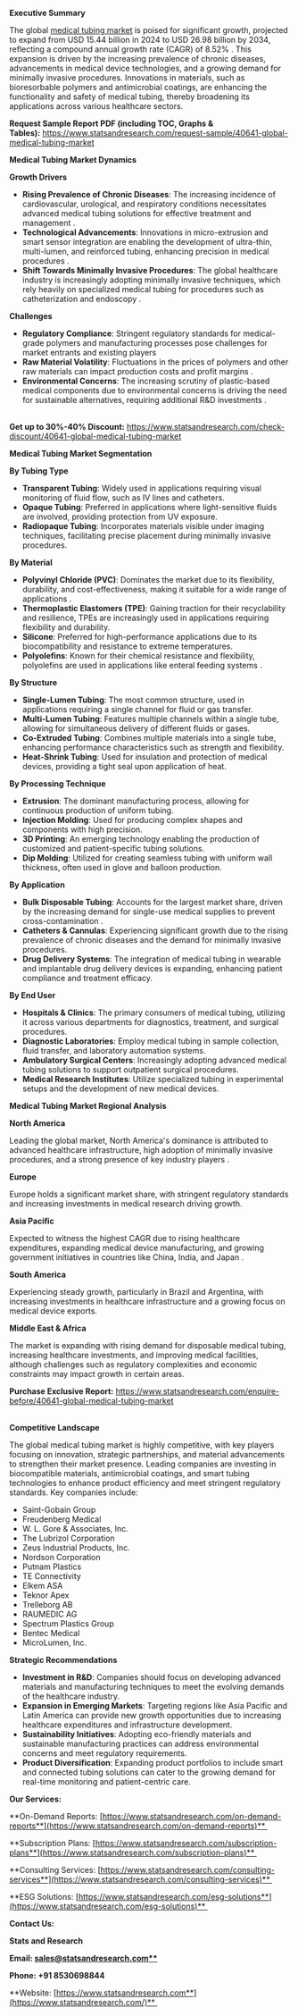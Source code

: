 ﻿**Executive Summary**

The global [medical tubing market](https://www.statsandresearch.com/report/40641-global-medical-tubing-market) is poised for significant growth, projected to expand from USD 15.44 billion in 2024 to USD 26.98 billion by 2034, reflecting a compound annual growth rate (CAGR) of 8.52% . This expansion is driven by the increasing prevalence of chronic diseases, advancements in medical device technologies, and a growing demand for minimally invasive procedures. Innovations in materials, such as bioresorbable polymers and antimicrobial coatings, are enhancing the functionality and safety of medical tubing, thereby broadening its applications across various healthcare sectors. 

**Request Sample Report PDF (including TOC, Graphs & Tables):** <https://www.statsandresearch.com/request-sample/40641-global-medical-tubing-market> 

**Medical Tubing Market Dynamics**

**Growth Drivers**

- **Rising Prevalence of Chronic Diseases**: The increasing incidence of cardiovascular, urological, and respiratory conditions necessitates advanced medical tubing solutions for effective treatment and management . 
- **Technological Advancements**: Innovations in micro-extrusion and smart sensor integration are enabling the development of ultra-thin, multi-lumen, and reinforced tubing, enhancing precision in medical procedures . 
- **Shift Towards Minimally Invasive Procedures**: The global healthcare industry is increasingly adopting minimally invasive techniques, which rely heavily on specialized medical tubing for procedures such as catheterization and endoscopy . 

**Challenges**

- **Regulatory Compliance**: Stringent regulatory standards for medical-grade polymers and manufacturing processes pose challenges for market entrants and existing players 
- **Raw Material Volatility**: Fluctuations in the prices of polymers and other raw materials can impact production costs and profit margins . 
- **Environmental Concerns**: The increasing scrutiny of plastic-based medical components due to environmental concerns is driving the need for sustainable alternatives, requiring additional R&D investments .

\
**Get up to 30%-40% Discount:** <https://www.statsandresearch.com/check-discount/40641-global-medical-tubing-market> 

**Medical Tubing Market Segmentation**

**By Tubing Type**

- **Transparent Tubing**: Widely used in applications requiring visual monitoring of fluid flow, such as IV lines and catheters.
- **Opaque Tubing**: Preferred in applications where light-sensitive fluids are involved, providing protection from UV exposure.
- **Radiopaque Tubing**: Incorporates materials visible under imaging techniques, facilitating precise placement during minimally invasive procedures.

**By Material**

- **Polyvinyl Chloride (PVC)**: Dominates the market due to its flexibility, durability, and cost-effectiveness, making it suitable for a wide range of applications .
- **Thermoplastic Elastomers (TPE)**: Gaining traction for their recyclability and resilience, TPEs are increasingly used in applications requiring flexibility and durability.
- **Silicone**: Preferred for high-performance applications due to its biocompatibility and resistance to extreme temperatures.
- **Polyolefins**: Known for their chemical resistance and flexibility, polyolefins are used in applications like enteral feeding systems . 

**By Structure**

- **Single-Lumen Tubing**: The most common structure, used in applications requiring a single channel for fluid or gas transfer.
- **Multi-Lumen Tubing**: Features multiple channels within a single tube, allowing for simultaneous delivery of different fluids or gases.
- **Co-Extruded Tubing**: Combines multiple materials into a single tube, enhancing performance characteristics such as strength and flexibility.
- **Heat-Shrink Tubing**: Used for insulation and protection of medical devices, providing a tight seal upon application of heat.

**By Processing Technique**

- **Extrusion**: The dominant manufacturing process, allowing for continuous production of uniform tubing.
- **Injection Molding**: Used for producing complex shapes and components with high precision.
- **3D Printing**: An emerging technology enabling the production of customized and patient-specific tubing solutions.
- **Dip Molding**: Utilized for creating seamless tubing with uniform wall thickness, often used in glove and balloon production.

**By Application**

- **Bulk Disposable Tubing**: Accounts for the largest market share, driven by the increasing demand for single-use medical supplies to prevent cross-contamination .
- **Catheters & Cannulas**: Experiencing significant growth due to the rising prevalence of chronic diseases and the demand for minimally invasive procedures.
- **Drug Delivery Systems**: The integration of medical tubing in wearable and implantable drug delivery devices is expanding, enhancing patient compliance and treatment efficacy.

**By End User**

- **Hospitals & Clinics**: The primary consumers of medical tubing, utilizing it across various departments for diagnostics, treatment, and surgical procedures.
- **Diagnostic Laboratories**: Employ medical tubing in sample collection, fluid transfer, and laboratory automation systems.
- **Ambulatory Surgical Centers**: Increasingly adopting advanced medical tubing solutions to support outpatient surgical procedures.[ ](https://www.kbvresearch.com/medical-tubing-market/?utm_source=chatgpt.com)
- **Medical Research Institutes**: Utilize specialized tubing in experimental setups and the development of new medical devices.

**Medical Tubing Market Regional Analysis**

**North America**

Leading the global market, North America's dominance is attributed to advanced healthcare infrastructure, high adoption of minimally invasive procedures, and a strong presence of key industry players .

**Europe**

Europe holds a significant market share, with stringent regulatory standards and increasing investments in medical research driving growth.

**Asia Pacific**

Expected to witness the highest CAGR due to rising healthcare expenditures, expanding medical device manufacturing, and growing government initiatives in countries like China, India, and Japan .

**South America**

Experiencing steady growth, particularly in Brazil and Argentina, with increasing investments in healthcare infrastructure and a growing focus on medical device exports.

**Middle East & Africa**

The market is expanding with rising demand for disposable medical tubing, increasing healthcare investments, and improving medical facilities, although challenges such as regulatory complexities and economic constraints may impact growth in certain areas.

**Purchase Exclusive Report:** <https://www.statsandresearch.com/enquire-before/40641-global-medical-tubing-market> 

\
**Competitive Landscape**

The global medical tubing market is highly competitive, with key players focusing on innovation, strategic partnerships, and material advancements to strengthen their market presence. Leading companies are investing in biocompatible materials, antimicrobial coatings, and smart tubing technologies to enhance product efficiency and meet stringent regulatory standards. Key companies include:

- Saint-Gobain Group
- Freudenberg Medical
- W. L. Gore & Associates, Inc.
- The Lubrizol Corporation
- Zeus Industrial Products, Inc.
- Nordson Corporation
- Putnam Plastics
- TE Connectivity
- Elkem ASA
- Teknor Apex
- Trelleborg AB
- RAUMEDIC AG
- Spectrum Plastics Group
- Bentec Medical
- MicroLumen, Inc.

**Strategic Recommendations**

- **Investment in R&D**: Companies should focus on developing advanced materials and manufacturing techniques to meet the evolving demands of the healthcare industry.
- **Expansion in Emerging Markets**: Targeting regions like Asia Pacific and Latin America can provide new growth opportunities due to increasing healthcare expenditures and infrastructure development.
- **Sustainability Initiatives**: Adopting eco-friendly materials and sustainable manufacturing practices can address environmental concerns and meet regulatory requirements.
- **Product Diversification**: Expanding product portfolios to include smart and connected tubing solutions can cater to the growing demand for real-time monitoring and patient-centric care.

**Our Services:** 

**On-Demand Reports: [https://www.statsandresearch.com/on-demand-reports**](https://www.statsandresearch.com/on-demand-reports)** 

**Subscription Plans: [https://www.statsandresearch.com/subscription-plans**](https://www.statsandresearch.com/subscription-plans)** 

**Consulting Services: [https://www.statsandresearch.com/consulting-services**](https://www.statsandresearch.com/consulting-services)** 

**ESG Solutions: [https://www.statsandresearch.com/esg-solutions**](https://www.statsandresearch.com/esg-solutions)** 

**Contact Us:** 

**Stats and Research** 

**Email: [sales@statsandresearch.com**](mailto:sales@statsandresearch.com)** 

**Phone: +91 8530698844** 

**Website: [https://www.statsandresearch.com**](https://www.statsandresearch.com/)** 



